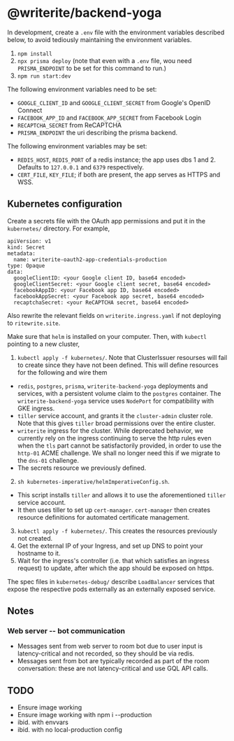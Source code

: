 # @writerite/backend-yoga

In development, create a `.env` file with the environment variables described below, to avoid tediously maintaining the environment variables.

1. `npm install`
2. `npx prisma deploy` (note that even with a `.env` file, wou need `PRISMA_ENDPOINT` to be set for this command to run.)
3. `npm run start:dev`

The following environment variables need to be set:

* `GOOGLE_CLIENT_ID` and `GOOGLE_CLIENT_SECRET` from Google's OpenID Connect
* `FACEBOOK_APP_ID` and `FACEBOOK_APP_SECRET` from Facebook Login
* `RECAPTCHA_SECRET` from ReCAPTCHA
* `PRISMA_ENDPOINT` the uri describing the prisma backend.

The following environment variables may be set:

* `REDIS_HOST`, `REDIS_PORT` of a redis instance; the app uses dbs 1 and 2. Defaults to `127.0.0.1` and `6379` respectively.
* `CERT_FILE`, `KEY_FILE`; if both are present, the app serves as HTTPS and WSS.

## Kubernetes configuration

Create a secrets file with the OAuth app permissions and put it in the `kubernetes/` directory. For example,

```
apiVersion: v1
kind: Secret
metadata:
  name: writerite-oauth2-app-credentials-production
type: Opaque
data:
  googleClientID: <your Google client ID, base64 encoded>
  googleClientSecret: <your Google client secret, base64 encoded>
  facebookAppID: <your Facebook app ID, base64 encoded>
  facebookAppSecret: <your Facebook app secret, base64 encoded>
  recaptchaSecret: <your ReCAPTCHA secret, base64 encoded>
```

Also rewrite the relevant fields on `writerite.ingress.yaml` if not deploying to `ritewrite.site`.

Make sure that `helm` is installed on your computer. Then, with `kubectl` pointing to a new cluster,

1. `kubectl apply -f kubernetes/`. Note that ClusterIssuer resourses will fail to create since they have not been defined. This will define resources for the following and wire them
  * `redis`, `postgres`, `prisma`, `writerite-backend-yoga` deployments and services, with a persistent volume claim to the `postgres` container. The `writerite-backend-yoga` service uses `NodePort` for compatibility with GKE ingress.
  * `tiller` service account, and grants it the `cluster-admin` cluster role. Note that this gives `tiller` broad permissions over the entire cluster.
  * `writerite` ingress for the cluster. While deprecated behavior, we currently rely on the ingress continuing to serve the http rules even when the `tls` part cannot be satisfactorily provided, in order to use the `http-01` ACME challenge. We shall no longer need this if we migrate to the `dns-01` challenge.
  * The secrets resource we previously defined.
2. `sh kubernetes-imperative/helmImperativeConfig.sh`.
  * This script installs `tiller` and allows it to use the aforementioned `tiller` service account.
  * It then uses tiller to set up `cert-manager`. `cert-manager` then creates resource definitions for automated certificate management.
3. `kubectl apply -f kubernetes/`. This creates the resources previously not created.
4. Get the external IP of your Ingress, and set up DNS to point your hostname to it.
5. Wait for the ingress's controller (i.e. that which satisfies an ingress request) to update, after which the app should be exposed on https.

The spec files in `kubernetes-debug/` describe `LoadBalancer` services that expose the respective pods externally as an externally exposed service.

## Notes

### Web server -- bot communication

* Messages sent from web server to room bot due to user input
  is latency-critical and not recorded, so they should be via redis.
* Messages sent from bot are typically recorded as part of the
  room conversation: these are not latency-critical and use GQL API
  calls.

## TODO

* Ensure image working
* Ensure image working with npm i --production
* ibid. with envvars
* ibid. with no local-production config